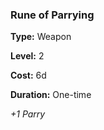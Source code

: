 ### Rune of Parrying

**Type:** Weapon

**Level:** 2

**Cost:** 6d

**Duration:** One-time

_+1 Parry_

